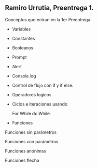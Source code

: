 ## Ramiro Urrutia, Preentrega 1.

Conceptos que entran en la 1er Preentrega

- Variables

- Constantes

- Booleanos

- Prompt

- Alert

- Console.log

- Control de flujo con if y if else.

- Operadores logicos

- Ciclos e iteraciones usando:

    For
    While
    do While


- Funciones

Funciones sin parámetros

Funciones con parámetros

Funciones anónimas

Funciones flecha

